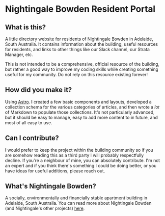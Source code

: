 # Nightingale Bowden Resident Portal

## What is this?

A little directory website for residents of Nightingale Bowden in Adelaide, South Australia. It contains information about the building, useful resources for residents, and links to other things like our Slack channel, our Strata Manager, etc.

This is not intended to be a comprehensive, official resource of the building, but rather a good way to improve my coding skills while creating something useful for my community. Do not rely on this resource existing forever!

## How did you make it?

Using [Astro](https://astro.build). I created a few basic components and layouts, developed a collection schema for the various categories of articles, and then wrote a *lot* of Markdown to populate those collections. It's not particularly advanced, but it should be easy to manage, easy to add more content to in future, and most of all easy to use.

## Can I contribute?

I would prefer to keep the project within the building community so if you are somehow reading this as a third party I will probably respectfully decline. If you're a neighbour of mine, you can absolutely contribute. I'm not an expert and if you think there's something I could be doing better, or you have ideas for useful additions, please reach out.

## What's Nightingale Bowden?
A socially, environmentally and financially stable apartment building in Adelaide, South Australia. You can read more about Nightingale Bowden (and Nightingale's other projects) [here](https://www.nightingalehousing.org/project/nightingale-bowden).


